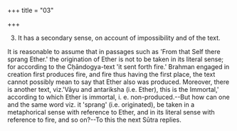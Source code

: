 +++
title = "03"

+++


3. It has a secondary sense, on account of impossibility and of the text.

It is reasonable to assume that in passages such as 'From that Self there sprang Ether.' the origination of Ether is not to be taken in its literal sense; for according to the Cḥāndogya-text 'it sent forth fire.' Brahman engaged in creation first produces fire, and fire thus having the first place, the text cannot possibly mean to say that Ether also was produced. Moreover, there is another text, viz.'Vāyu and antariksha (i.e. Ether), this is the Immortal,' according to which Ether is immortal, i. e. non-produced.--But how can one and the same word viz. it 'sprang' (i.e. originated), be taken in a metaphorical sense with reference to Ether, and in its literal sense with reference to fire, and so on?--To this the next Sūtra replies.

